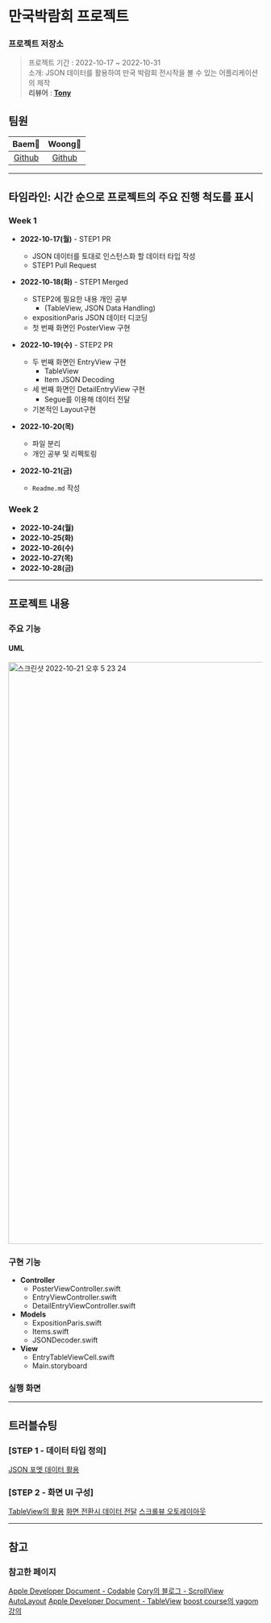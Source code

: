 # 만국박람회 프로젝트

### 프로젝트 저장소
>프로젝트 기간 : 2022-10-17 ~ 2022-10-31<br>
소개: JSON 데이터를 활용하여 만국 박람회 전시작을 볼 수 있는 어플리케이션의 제작<br>
**리뷰어** : [**Tony**](https://github.com/Monsteel)

## 팀원
    
| Baem🐍 | Woong🫠 |
|:---:|:---:|
|[Github](https://github.com/Dylan-Yoon)|[Github](https://github.com/iOS-Woong)|
    

---

## 타임라인: 시간 순으로 프로젝트의 주요 진행 척도를 표시

### Week 1
- **2022-10-17(월)** - STEP1 PR
  - JSON 데이터를 토대로 인스턴스화 할 데이터 타입 작성
  - STEP1 Pull Request
 
- **2022-10-18(화)** - STEP1 Merged
  - STEP2에 필요한 내용 개인 공부
      - (TableView, JSON Data Handling)
  - expositionParis JSON 데이터 디코딩
  - 첫 번째 화면인 PosterView 구현

- **2022-10-19(수)** - STEP2 PR
    - 두 번째 화면인 EntryView 구현
        - TableView
        - Item JSON Decoding
    - 세 번째 화면인 DetailEntryView 구현
        - Segue를 이용해 데이터 전달
    - 기본적인 Layout구현

- **2022-10-20(목)**
    - 파일 분리
    - 개인 공부 및 리펙토링
  
- **2022-10-21(금)** 
  - `Readme.md` 작성

### Week 2
- **2022-10-24(월)**
- **2022-10-25(화)**
- **2022-10-26(수)**
- **2022-10-27(목)**
- **2022-10-28(금)**
---

## 프로젝트 내용

### 주요 기능
#### UML
<img width="1155" alt="스크린샷 2022-10-21 오후 5 23 24" src="https://user-images.githubusercontent.com/77507952/197149107-0b4d5785-93d1-4583-b7d0-e5be23eb5dd2.png">


### 구현 기능


- **Controller**
    - PosterViewController.swift
    - EntryViewController.swift
    - DetailEntryViewController.swift
- **Models**
    - ExpositionParis.swift
    - Items.swift
    - JSONDecoder.swift
- **View**
    - EntryTableViewCell.swift
    - Main.storyboard


### 실행 화면

---
## 트러블슈팅
### [STEP 1 - 데이터 타입 정의]
[JSON 포멧 데이터 활용](https://github.com/Dylan-yoon/ios-exposition-universelle/wiki/기술적도전-&-트러블슈팅#%EF%B8%8F-tableview의-활용--tableviewcell)

### [STEP 2 - 화면 UI 구성]

[TableView의 활용](https://github.com/Dylan-yoon/ios-exposition-universelle/wiki/기술적도전-&-트러블슈팅#%EF%B8%8F-tableview의-활용--tableviewcell)
[화면 전환시 데이터 전달](https://github.com/Dylan-yoon/ios-exposition-universelle/wiki/기술적도전-&-트러블슈팅#-화면-전환시-데이터-전달)
[스크롤뷰 오토레이아웃](https://github.com/Dylan-yoon/ios-exposition-universelle/wiki/기술적도전-&-트러블슈팅#%EF%B8%8F-scrollview-오토레이아웃)

---

## 참고 

### 참고한 페이지
[Apple Developer Document - Codable](https://developer.apple.com/documentation/swift/codable/)
[Cory의 블로그 - ScrollView AutoLayout](https://corykim0829.github.io/ios/UIScrollView-with-storyboard/#)
[Apple Developer Document - TableView](https://developer.apple.com/documentation/uikit/uitableview/)
[boost course의 yagom 강의](https://www.boostcourse.org/mo326/lecture/18732?isDesc=false)

